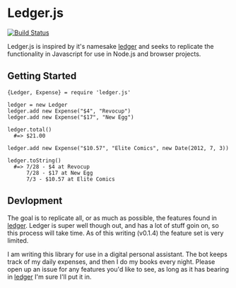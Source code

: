 Ledger.js
=========

[![Build Status](https://secure.travis-ci.org/noazark/ledger.js.png?branch=master)](http://travis-ci.org/noazark/ledger.js)

Ledger.js is inspired by it's namesake [ledger] and seeks to replicate the
functionality in Javascript for use in Node.js and browser projects.

## Getting Started

```
{Ledger, Expense} = require 'ledger.js'

ledger = new Ledger
ledger.add new Expense("$4", "Revocup")
ledger.add new Expense("$17", "New Egg")

ledger.total()
  #=> $21.00

ledger.add new Expense("$10.57", "Elite Comics", new Date(2012, 7, 3))

ledger.toString()
  #=> 7/28 - $4 at Revocup
      7/28 - $17 at New Egg
      7/3 - $10.57 at Elite Comics
```

## Devlopment

The goal is to replicate all, or as much as possible, the features found in
[ledger]. Ledger is super well though out, and has a lot of stuff goin on, so
this process will take time. As of this writing (v0.1.4) the feature set is
very limited.

I am writing this library for use in a digital personal assistant. The bot keeps
track of my daily expenses, and then I do my books every night. Please open up
an issue for any features you'd like to see, as long as it has bearing in
[ledger] I'm sure I'll put it in.


[ledger]: https://github.com/jwiegley/ledger